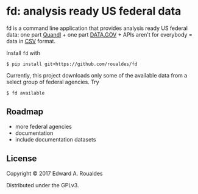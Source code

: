 # fd: analysis ready US federal data

fd is a command line application that provides analysis ready US federal data: one part [Quandl](http://www.quandl.com/) + one part [DATA.GOV](http://www.data.gov/) + APIs aren't for everybody = data in [CSV](http://en.wikipedia.org/wiki/Comma-separated_values) format.

Install `fd` with

```
$ pip install git+https://github.com/roualdes/fd
```

Currently, this project downloads only some of the available data from a select group of federal agencies.  Try

```
$ fd available
```

## Roadmap
* more federal agencies
* documentation
* include documentation datasets

## License
Copyright © 2017 Edward A. Roualdes

Distributed under the GPLv3.
